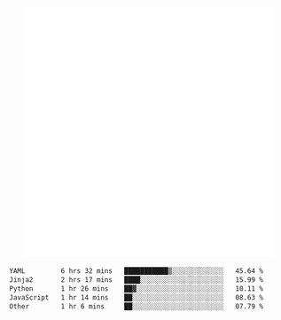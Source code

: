 <div align="center">
    <a href="https://konst.fish">
        <img src="https://raw.githubusercontent.com/konstfish/konstfish/master/fish.svg" alt="Logo" width="450"/>
    </a>
</div>

<!--START_SECTION:waka-->

```text
YAML         6 hrs 32 mins   ███████████▒░░░░░░░░░░░░░   45.64 %
Jinja2       2 hrs 17 mins   ████░░░░░░░░░░░░░░░░░░░░░   15.99 %
Python       1 hr 26 mins    ██▓░░░░░░░░░░░░░░░░░░░░░░   10.11 %
JavaScript   1 hr 14 mins    ██░░░░░░░░░░░░░░░░░░░░░░░   08.63 %
Other        1 hr 6 mins     ██░░░░░░░░░░░░░░░░░░░░░░░   07.79 %
```

<!--END_SECTION:waka-->
